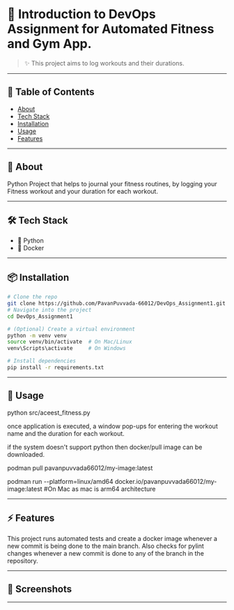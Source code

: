 # 📌 Introduction to DevOps Assignment for Automated Fitness and Gym App.

> ✨ This project aims to log workouts and their durations.

---

## 📖 Table of Contents
- [About](#-about)
- [Tech Stack](#-tech-stack)
- [Installation](#-installation)
- [Usage](#-usage)
- [Features](#-features)

---
## 📌 About
Python Project that helps to journal your fitness routines, by logging your Fitness workout and your duration for each workout. 

---
## 🛠 Tech Stack
- 🐍 Python  
- 🐳 Docker 
---

## 📦 Installation

```bash
# Clone the repo
git clone https://github.com/PavanPuvvada-66012/DevOps_Assignment1.git
# Navigate into the project
cd DevOps_Assignment1

# (Optional) Create a virtual environment
python -m venv venv
source venv/bin/activate  # On Mac/Linux
venv\Scripts\activate     # On Windows

# Install dependencies
pip install -r requirements.txt

```
---
## 🚀 Usage

python src/aceest_fitness.py 

once application is executed, a window pop-ups for entering the workout name and the duration for each workout. 


if the system doesn't support python then docker/pull image can be downloaded. 

podman pull pavanpuvvada66012/my-image:latest

podman run --platform=linux/amd64 docker.io/pavanpuvvada66012/my-image:latest  #On Mac as mac is arm64 architecture


---
## ⚡ Features

This project runs automated tests and create a docker image whenever a new commit is being done to the main branch. Also checks for pylint changes whenever a new commit is done to any of the branch in the repository. 

---

## 📸 Screenshots


---


